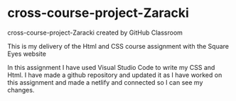 # cross-course-project-Zaracki
cross-course-project-Zaracki created by GitHub Classroom

This is my delivery of the Html and CSS course assignment with the Square Eyes website

In this assignment I have used Visual Studio Code to write my CSS and Html.
I have made a github repository and updated it as I have worked on this assignment and made a netlify and connected so I can see my changes.

